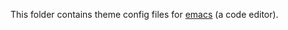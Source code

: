 This folder contains theme config files for [emacs](https://www.gnu.org/software/emacs/) (a code editor).
